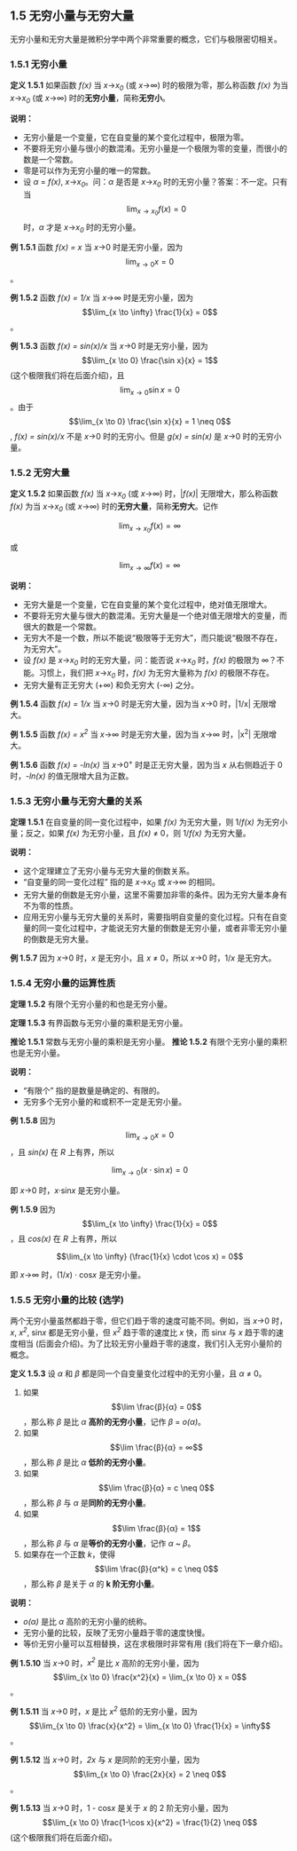 
## 1.5 无穷小量与无穷大量

无穷小量和无穷大量是微积分学中两个非常重要的概念，它们与极限密切相关。

### 1.5.1 无穷小量

**定义 1.5.1**  如果函数 *f(x)* 当 *x*→*x<sub>0</sub>* (或 *x*→∞) 时的极限为零，那么称函数 *f(x)* 为当 *x*→*x<sub>0</sub>* (或 *x*→∞) 时的**无穷小量**，简称**无穷小**。

**说明：**

*   无穷小量是一个变量，它在自变量的某个变化过程中，极限为零。
*   不要将无穷小量与很小的数混淆。无穷小量是一个极限为零的变量，而很小的数是一个常数。
*   零是可以作为无穷小量的唯一的常数。
*   设 *α* = *f(x)*, *x*→*x<sub>0</sub>*。问：*α* 是否是 *x*→*x<sub>0</sub>* 时的无穷小量？答案：不一定。只有当 $$\lim_{x \to x_0} f(x) = 0$$ 时，*α* 才是 *x*→*x<sub>0</sub>* 时的无穷小量。

**例 1.5.1**  函数 *f(x) = x* 当 *x*→0 时是无穷小量，因为 $$\lim_{x \to 0} x = 0$$。

**例 1.5.2**  函数 *f(x) = 1/x* 当 *x*→∞ 时是无穷小量，因为 $$\lim_{x \to \infty} \frac{1}{x} = 0$$。

**例 1.5.3** 函数 *f(x) = sin(x)/x* 当 *x*→0 时是无穷小量，因为 $$\lim_{x \to 0} \frac{\sin x}{x} = 1$$ (这个极限我们将在后面介绍)，且 $$\lim_{x \to 0} \sin x = 0$$。由于 $$\lim_{x \to 0} \frac{\sin x}{x} = 1 \neq 0$$, *f(x) = sin(x)/x* 不是 *x*→0 时的无穷小。但是 *g(x) = sin(x)* 是 *x*→0 时的无穷小量。

### 1.5.2 无穷大量

**定义 1.5.2**  如果函数 *f(x)* 当 *x*→*x<sub>0</sub>* (或 *x*→∞) 时，|*f(x)*| 无限增大，那么称函数 *f(x)* 为当 *x*→*x<sub>0</sub>* (或 *x*→∞) 时的**无穷大量**，简称**无穷大**。记作

$$\lim_{x \to x_0} f(x) = \infty$$

或

$$\lim_{x \to \infty} f(x) = \infty$$

**说明：**

*   无穷大量是一个变量，它在自变量的某个变化过程中，绝对值无限增大。
*   不要将无穷大量与很大的数混淆。无穷大量是一个绝对值无限增大的变量，而很大的数是一个常数。
*   无穷大不是一个数，所以不能说“极限等于无穷大”，而只能说“极限不存在，为无穷大”。
*   设 *f(x)* 是 *x*→*x<sub>0</sub>* 时的无穷大量，问：能否说 *x*→*x<sub>0</sub>* 时，*f(x)* 的极限为 ∞？不能。习惯上，我们把 *x*→*x<sub>0</sub>* 时，*f(x)* 为无穷大量称为 *f(x)* 的极限不存在。
*   无穷大量有正无穷大 (+∞) 和负无穷大 (-∞) 之分。

**例 1.5.4**  函数 *f(x) = 1/x* 当 *x*→0 时是无穷大量，因为当 *x*→0 时，|1/x| 无限增大。

**例 1.5.5**  函数 *f(x) = x<sup>2</sup>* 当 *x*→∞ 时是无穷大量，因为当 *x*→∞ 时，|x<sup>2</sup>| 无限增大。

**例 1.5.6** 函数 *f(x) = -ln(x)* 当 *x*→0<sup>+</sup> 时是正无穷大量，因为当 *x* 从右侧趋近于 0 时，*-ln(x)* 的值无限增大且为正数。

### 1.5.3 无穷小量与无穷大量的关系

**定理 1.5.1**  在自变量的同一变化过程中，如果 *f(x)* 为无穷大量，则 1/*f(x)* 为无穷小量；反之，如果 *f(x)* 为无穷小量，且 *f(x)* ≠ 0，则 1/*f(x)* 为无穷大量。

**说明：**

*   这个定理建立了无穷小量与无穷大量的倒数关系。
*   “自变量的同一变化过程” 指的是 *x*→*x<sub>0</sub>* 或 *x*→∞ 的相同。
*   无穷大量的倒数是无穷小量，这里不需要加非零的条件。因为无穷大量本身有不为零的性质。
*   应用无穷小量与无穷大量的关系时，需要指明自变量的变化过程。只有在自变量的同一变化过程中，才能说无穷大量的倒数是无穷小量，或者非零无穷小量的倒数是无穷大量。

**例 1.5.7** 因为 *x*→0 时，*x* 是无穷小，且 *x* ≠ 0，所以 *x*→0 时，1/*x* 是无穷大。

### 1.5.4 无穷小量的运算性质

**定理 1.5.2**  有限个无穷小量的和也是无穷小量。

**定理 1.5.3**  有界函数与无穷小量的乘积是无穷小量。

**推论 1.5.1**  常数与无穷小量的乘积是无穷小量。
**推论 1.5.2**  有限个无穷小量的乘积也是无穷小量。

**说明：**

*   “有限个” 指的是数量是确定的、有限的。
*   无穷多个无穷小量的和或积不一定是无穷小量。

**例 1.5.8**  因为 $$\lim_{x \to 0} x = 0$$，且 *sin(x)* 在 *R* 上有界，所以

$$\lim_{x \to 0} (x \cdot \sin x) = 0$$

即 *x*→0 时，*x*·sin*x* 是无穷小量。

**例 1.5.9** 因为 $$\lim_{x \to \infty} \frac{1}{x} = 0$$，且 *cos(x)* 在 *R* 上有界，所以

$$\lim_{x \to \infty} (\frac{1}{x} \cdot \cos x) = 0$$

即 *x*→∞ 时，(1/*x*) · cos*x* 是无穷小量。

### 1.5.5 无穷小量的比较 (选学)

两个无穷小量虽然都趋于零，但它们趋于零的速度可能不同。例如，当 *x*→0 时，*x*, *x<sup>2</sup>*, sin*x* 都是无穷小量，但 *x<sup>2</sup>* 趋于零的速度比 *x* 快，而 sin*x* 与 *x* 趋于零的速度相当 (后面会介绍)。为了比较无穷小量趋于零的速度，我们引入无穷小量阶的概念。

**定义 1.5.3**  设 *α* 和 *β* 都是同一个自变量变化过程中的无穷小量，且 *α* ≠ 0。

1. 如果 $$\lim \frac{β}{α} = 0$$，那么称 *β* 是比 *α* **高阶的无穷小量**，记作 *β* = *o(α)*。
2. 如果 $$\lim \frac{β}{α} = ∞$$，那么称 *β* 是比 *α* **低阶的无穷小量**。
3. 如果 $$\lim \frac{β}{α} = c \neq 0$$，那么称 *β* 与 *α* 是**同阶的无穷小量**。
4. 如果 $$\lim \frac{β}{α} = 1$$，那么称 *β* 与 *α* 是**等价的无穷小量**，记作 *α* ~ *β*。
5. 如果存在一个正数 *k*，使得 $$\lim \frac{β}{α^k} = c \neq 0$$，那么称 *β* 是关于 *α* 的 **k 阶无穷小量**。

**说明：**

*   *o(α)* 是比 *α* 高阶的无穷小量的统称。
*   无穷小量的比较，反映了无穷小量趋于零的速度快慢。
*   等价无穷小量可以互相替换，这在求极限时非常有用 (我们将在下一章介绍)。

**例 1.5.10**  当 *x*→0 时，*x<sup>2</sup>* 是比 *x* 高阶的无穷小量，因为 $$\lim_{x \to 0} \frac{x^2}{x} = \lim_{x \to 0} x = 0$$。

**例 1.5.11** 当 *x*→0 时，*x* 是比 *x<sup>2</sup>* 低阶的无穷小量，因为 $$\lim_{x \to 0} \frac{x}{x^2} = \lim_{x \to 0} \frac{1}{x} = \infty$$。

**例 1.5.12**  当 *x*→0 时，*2x* 与 *x* 是同阶的无穷小量，因为 $$\lim_{x \to 0} \frac{2x}{x} = 2 \neq 0$$。

**例 1.5.13** 当 *x*→0 时，1 - cos*x* 是关于 *x* 的 2 阶无穷小量，因为 $$\lim_{x \to 0} \frac{1-\cos x}{x^2} = \frac{1}{2} \neq 0$$ (这个极限我们将在后面介绍)。

